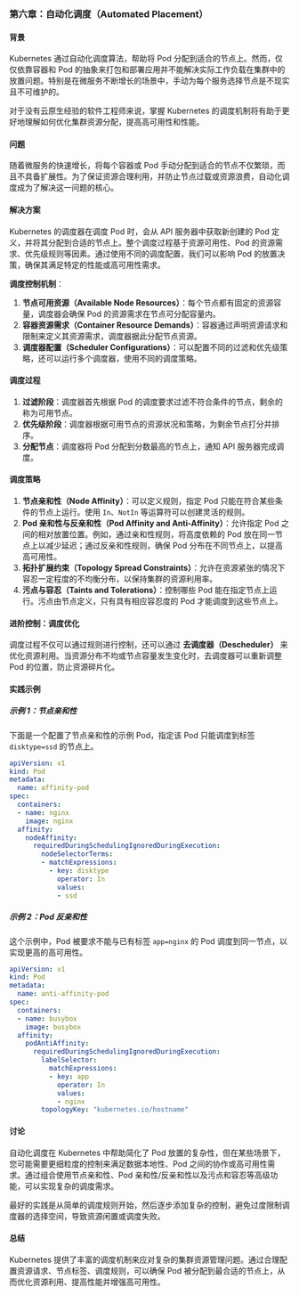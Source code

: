 ### 第六章：自动化调度（Automated Placement）

#### 背景
Kubernetes 通过自动化调度算法，帮助将 Pod 分配到适合的节点上。然而，仅仅依靠容器和 Pod 的抽象来打包和部署应用并不能解决实际工作负载在集群中的放置问题。特别是在微服务不断增长的场景中，手动为每个服务选择节点是不现实且不可维护的。

对于没有云原生经验的软件工程师来说，掌握 Kubernetes 的调度机制将有助于更好地理解如何优化集群资源分配，提高高可用性和性能。

#### 问题
随着微服务的快速增长，将每个容器或 Pod 手动分配到适合的节点不仅繁琐，而且不具备扩展性。为了保证资源合理利用，并防止节点过载或资源浪费，自动化调度成为了解决这一问题的核心。

#### 解决方案
Kubernetes 的调度器在调度 Pod 时，会从 API 服务器中获取新创建的 Pod 定义，并将其分配到合适的节点上。整个调度过程基于资源可用性、Pod 的资源需求、优先级规则等因素。通过使用不同的调度配置，我们可以影响 Pod 的放置决策，确保其满足特定的性能或高可用性需求。

**调度控制机制**：
1. **节点可用资源（Available Node Resources）**：每个节点都有固定的资源容量，调度器会确保 Pod 的资源需求在节点可分配容量内。
2. **容器资源需求（Container Resource Demands）**：容器通过声明资源请求和限制来定义其资源需求，调度器据此分配节点资源。
3. **调度器配置（Scheduler Configurations）**：可以配置不同的过滤和优先级策略，还可以运行多个调度器，使用不同的调度策略。

#### 调度过程
1. **过滤阶段**：调度器首先根据 Pod 的调度要求过滤不符合条件的节点，剩余的称为可用节点。
2. **优先级阶段**：调度器根据可用节点的资源状况和策略，为剩余节点打分并排序。
3. **分配节点**：调度器将 Pod 分配到分数最高的节点上，通知 API 服务器完成调度。

#### 调度策略
1. **节点亲和性（Node Affinity）**：可以定义规则，指定 Pod 只能在符合某些条件的节点上运行。使用 `In`、`NotIn` 等运算符可以创建灵活的规则。
2. **Pod 亲和性与反亲和性（Pod Affinity and Anti-Affinity）**：允许指定 Pod 之间的相对放置位置。例如，通过亲和性规则，将高度依赖的 Pod 放在同一节点上以减少延迟；通过反亲和性规则，确保 Pod 分布在不同节点上，以提高高可用性。
3. **拓扑扩展约束（Topology Spread Constraints）**：允许在资源紧张的情况下容忍一定程度的不均衡分布，以保持集群的资源利用率。
4. **污点与容忍（Taints and Tolerations）**：控制哪些 Pod 能在指定节点上运行。污点由节点定义，只有具有相应容忍度的 Pod 才能调度到这些节点上。

#### 进阶控制：调度优化
调度过程不仅可以通过规则进行控制，还可以通过 **去调度器（Descheduler）** 来优化资源利用。当资源分布不均或节点容量发生变化时，去调度器可以重新调整 Pod 的位置，防止资源碎片化。

#### 实践示例

##### 示例 1：节点亲和性
下面是一个配置了节点亲和性的示例 Pod，指定该 Pod 只能调度到标签 `disktype=ssd` 的节点上。

```yaml
apiVersion: v1
kind: Pod
metadata:
  name: affinity-pod
spec:
  containers:
  - name: nginx
    image: nginx
  affinity:
    nodeAffinity:
      requiredDuringSchedulingIgnoredDuringExecution:
        nodeSelectorTerms:
        - matchExpressions:
          - key: disktype
            operator: In
            values:
            - ssd
```

##### 示例 2：Pod 反亲和性
这个示例中，Pod 被要求不能与已有标签 `app=nginx` 的 Pod 调度到同一节点，以实现更高的高可用性。

```yaml
apiVersion: v1
kind: Pod
metadata:
  name: anti-affinity-pod
spec:
  containers:
  - name: busybox
    image: busybox
  affinity:
    podAntiAffinity:
      requiredDuringSchedulingIgnoredDuringExecution:
        labelSelector:
          matchExpressions:
          - key: app
            operator: In
            values:
            - nginx
        topologyKey: "kubernetes.io/hostname"
```

#### 讨论
自动化调度在 Kubernetes 中帮助简化了 Pod 放置的复杂性，但在某些场景下，您可能需要更细粒度的控制来满足数据本地性、Pod 之间的协作或高可用性需求。通过组合使用节点亲和性、Pod 亲和性/反亲和性以及污点和容忍等高级功能，可以实现复杂的调度需求。

最好的实践是从简单的调度规则开始，然后逐步添加复杂的控制，避免过度限制调度器的选择空间，导致资源闲置或调度失败。

#### 总结
Kubernetes 提供了丰富的调度机制来应对复杂的集群资源管理问题。通过合理配置资源请求、节点标签、调度规则，可以确保 Pod 被分配到最合适的节点上，从而优化资源利用、提高性能并增强高可用性。